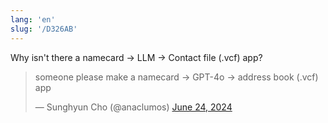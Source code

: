 ```yaml
---
lang: 'en'
slug: '/D326AB'
---
```


Why isn't there a namecard → LLM → Contact file (.vcf) app?

<blockquote class="twitter-tweet">
<p lang="en" dir="ltr">
someone please make a namecard → GPT-4o → address book (.vcf) app
</p>
&mdash; Sunghyun Cho (@anaclumos) <a href="https://twitter.com/anaclumos/status/1805222555562983922?ref_src=twsrc%5Etfw">June 24, 2024</a></blockquote>
